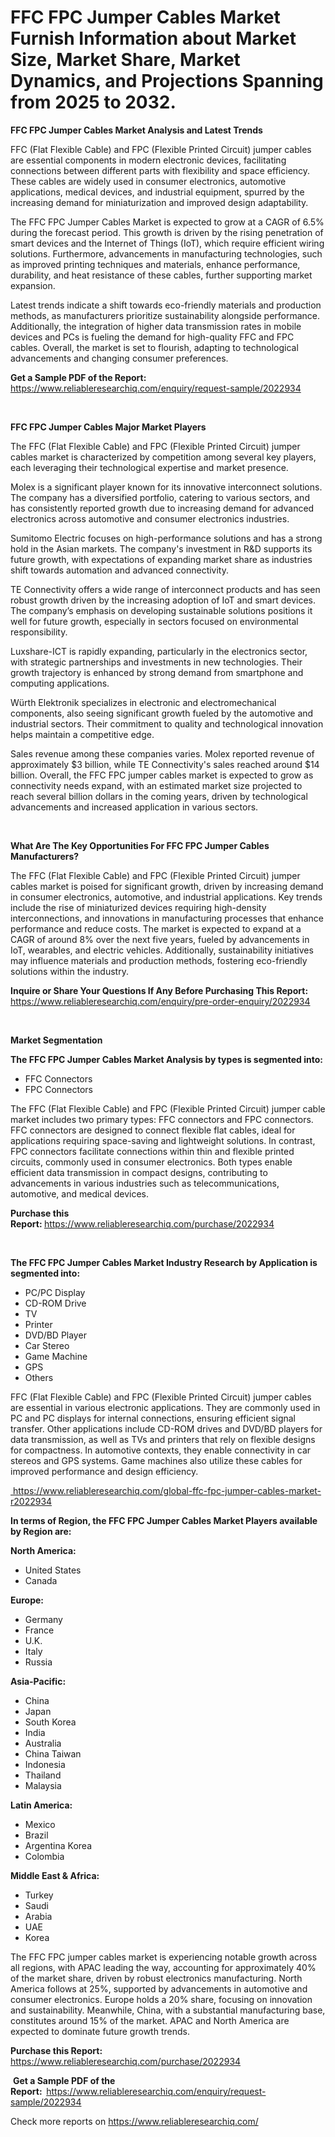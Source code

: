 <p><h1>FFC FPC Jumper Cables Market Furnish Information about Market Size, Market Share, Market Dynamics, and Projections Spanning from 2025 to 2032.</h1></p><p><strong>FFC FPC Jumper Cables Market Analysis and Latest Trends</strong></p>
<p><p>FFC (Flat Flexible Cable) and FPC (Flexible Printed Circuit) jumper cables are essential components in modern electronic devices, facilitating connections between different parts with flexibility and space efficiency. These cables are widely used in consumer electronics, automotive applications, medical devices, and industrial equipment, spurred by the increasing demand for miniaturization and improved design adaptability.</p><p>The FFC FPC Jumper Cables Market is expected to grow at a CAGR of 6.5% during the forecast period. This growth is driven by the rising penetration of smart devices and the Internet of Things (IoT), which require efficient wiring solutions. Furthermore, advancements in manufacturing technologies, such as improved printing techniques and materials, enhance performance, durability, and heat resistance of these cables, further supporting market expansion.</p><p>Latest trends indicate a shift towards eco-friendly materials and production methods, as manufacturers prioritize sustainability alongside performance. Additionally, the integration of higher data transmission rates in mobile devices and PCs is fueling the demand for high-quality FFC and FPC cables. Overall, the market is set to flourish, adapting to technological advancements and changing consumer preferences.</p></p>
<p><strong>Get a Sample PDF of the Report:&nbsp;</strong> <a href="https://www.reliableresearchiq.com/enquiry/request-sample/2022934?utm_campaign=3058&utm_medium=2&utm_source=Github&utm_content=ia&utm_term=06032025&utm_id=ffc-fpc-jumper-cables">https://www.reliableresearchiq.com/enquiry/request-sample/2022934</a></p>
<p>&nbsp;</p>
<p><strong>FFC FPC Jumper Cables Major Market Players</strong></p>
<p><p>The FFC (Flat Flexible Cable) and FPC (Flexible Printed Circuit) jumper cables market is characterized by competition among several key players, each leveraging their technological expertise and market presence.</p><p>Molex is a significant player known for its innovative interconnect solutions. The company has a diversified portfolio, catering to various sectors, and has consistently reported growth due to increasing demand for advanced electronics across automotive and consumer electronics industries.</p><p>Sumitomo Electric focuses on high-performance solutions and has a strong hold in the Asian markets. The company's investment in R&D supports its future growth, with expectations of expanding market share as industries shift towards automation and advanced connectivity.</p><p>TE Connectivity offers a wide range of interconnect products and has seen robust growth driven by the increasing adoption of IoT and smart devices. The company’s emphasis on developing sustainable solutions positions it well for future growth, especially in sectors focused on environmental responsibility.</p><p>Luxshare-ICT is rapidly expanding, particularly in the electronics sector, with strategic partnerships and investments in new technologies. Their growth trajectory is enhanced by strong demand from smartphone and computing applications.</p><p>Würth Elektronik specializes in electronic and electromechanical components, also seeing significant growth fueled by the automotive and industrial sectors. Their commitment to quality and technological innovation helps maintain a competitive edge.</p><p>Sales revenue among these companies varies. Molex reported revenue of approximately $3 billion, while TE Connectivity's sales reached around $14 billion. Overall, the FFC FPC jumper cables market is expected to grow as connectivity needs expand, with an estimated market size projected to reach several billion dollars in the coming years, driven by technological advancements and increased application in various sectors.</p></p>
<p>&nbsp;</p>
<p><strong>What Are The Key Opportunities For FFC FPC Jumper Cables Manufacturers?</strong></p>
<p><p>The FFC (Flat Flexible Cable) and FPC (Flexible Printed Circuit) jumper cables market is poised for significant growth, driven by increasing demand in consumer electronics, automotive, and industrial applications. Key trends include the rise of miniaturized devices requiring high-density interconnections, and innovations in manufacturing processes that enhance performance and reduce costs. The market is expected to expand at a CAGR of around 8% over the next five years, fueled by advancements in IoT, wearables, and electric vehicles. Additionally, sustainability initiatives may influence materials and production methods, fostering eco-friendly solutions within the industry.</p></p>
<p><strong>Inquire or Share Your Questions If Any Before Purchasing This Report:</strong> <a href="https://www.reliableresearchiq.com/enquiry/pre-order-enquiry/2022934?utm_campaign=3058&utm_medium=2&utm_source=Github&utm_content=ia&utm_term=06032025&utm_id=ffc-fpc-jumper-cables">https://www.reliableresearchiq.com/enquiry/pre-order-enquiry/2022934</a></p>
<p>&nbsp;</p>
<p><strong>Market Segmentation</strong></p>
<p><strong>The FFC FPC Jumper Cables Market Analysis by types is segmented into:</strong></p>
<p><ul><li>FFC Connectors</li><li>FPC Connectors</li></ul></p>
<p><p>The FFC (Flat Flexible Cable) and FPC (Flexible Printed Circuit) jumper cable market includes two primary types: FFC connectors and FPC connectors. FFC connectors are designed to connect flexible flat cables, ideal for applications requiring space-saving and lightweight solutions. In contrast, FPC connectors facilitate connections within thin and flexible printed circuits, commonly used in consumer electronics. Both types enable efficient data transmission in compact designs, contributing to advancements in various industries such as telecommunications, automotive, and medical devices.</p></p>
<p><strong>Purchase this Report:&nbsp;</strong><a href="https://www.reliableresearchiq.com/purchase/2022934?utm_campaign=3058&utm_medium=2&utm_source=Github&utm_content=ia&utm_term=06032025&utm_id=ffc-fpc-jumper-cables">https://www.reliableresearchiq.com/purchase/2022934</a></p>
<p>&nbsp;</p>
<p><strong>The FFC FPC Jumper Cables Market Industry Research by Application is segmented into:</strong></p>
<p><ul><li>PC/PC Display</li><li>CD-ROM Drive</li><li>TV</li><li>Printer</li><li>DVD/BD Player</li><li>Car Stereo</li><li>Game Machine</li><li>GPS</li><li>Others</li></ul></p>
<p><p>FFC (Flat Flexible Cable) and FPC (Flexible Printed Circuit) jumper cables are essential in various electronic applications. They are commonly used in PC and PC displays for internal connections, ensuring efficient signal transfer. Other applications include CD-ROM drives and DVD/BD players for data transmission, as well as TVs and printers that rely on flexible designs for compactness. In automotive contexts, they enable connectivity in car stereos and GPS systems. Game machines also utilize these cables for improved performance and design efficiency.</p></p>
<p><a href="https://www.reliableresearchiq.com/global-ffc-fpc-jumper-cables-market-r2022934?utm_campaign=3058&utm_medium=2&utm_source=Github&utm_content=ia&utm_term=06032025&utm_id=ffc-fpc-jumper-cables">&nbsp;https://www.reliableresearchiq.com/global-ffc-fpc-jumper-cables-market-r2022934</a></p>
<p><strong>In terms of Region, the FFC FPC Jumper Cables Market Players available by Region are:</strong></p>
<p>
    <p> <strong> North America: </strong>
        <ul>
            <li>United States</li>
            <li>Canada</li>
        </ul>
        </p> 
    <p> <strong> Europe: </strong>
        <ul>
            <li>Germany</li>
            <li>France</li>
            <li>U.K.</li>
            <li>Italy</li>
            <li>Russia</li>
        </ul>
        </p> 
    <p> <strong> Asia-Pacific: </strong>
        <ul>
            <li>China</li>
            <li>Japan</li>
            <li>South Korea</li>
            <li>India</li>
            <li>Australia</li>
            <li>China Taiwan</li>
            <li>Indonesia</li>
            <li>Thailand</li>
            <li>Malaysia</li>
        </ul>
        </p> 
    <p> <strong> Latin America: </strong>
        <ul>
            <li>Mexico</li>
            <li>Brazil</li>
            <li>Argentina Korea</li>
            <li>Colombia</li>
        </ul>
        </p> 
    <p> <strong> Middle East & Africa: </strong>
        <ul>
            <li>Turkey</li>
            <li>Saudi</li>
            <li>Arabia</li>
            <li>UAE</li>
            <li>Korea</li>
        </ul>
    </p>
    </p>
<p><p>The FFC FPC jumper cables market is experiencing notable growth across all regions, with APAC leading the way, accounting for approximately 40% of the market share, driven by robust electronics manufacturing. North America follows at 25%, supported by advancements in automotive and consumer electronics. Europe holds a 20% share, focusing on innovation and sustainability. Meanwhile, China, with a substantial manufacturing base, constitutes around 15% of the market. APAC and North America are expected to dominate future growth trends.</p></p>
<p><strong>Purchase this Report: </strong><a href="https://www.reliableresearchiq.com/purchase/2022934?utm_campaign=3058&utm_medium=2&utm_source=Github&utm_content=ia&utm_term=06032025&utm_id=ffc-fpc-jumper-cables">https://www.reliableresearchiq.com/purchase/2022934</a></p>
<p>&nbsp;<strong>Get a Sample PDF of the Report:&nbsp;&nbsp;</strong><a href="https://www.reliableresearchiq.com/enquiry/request-sample/2022934?utm_campaign=3058&utm_medium=2&utm_source=Github&utm_content=ia&utm_term=06032025&utm_id=ffc-fpc-jumper-cables">https://www.reliableresearchiq.com/enquiry/request-sample/2022934</a></p>
<p><strong></strong></p>
<p>Check more reports on <a href="https://www.reliableresearchiq.com/?utm_campaign=3058&utm_medium=2&utm_source=Github&utm_content=ia&utm_term=06032025&utm_id=ffc-fpc-jumper-cables">https://www.reliableresearchiq.com/</a></p>